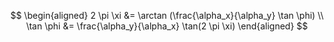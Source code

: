$$
\begin{aligned}
2 \pi \xi &= \arctan (\frac{\alpha_x}{\alpha_y} \tan \phi) \\
\tan \phi &= \frac{\alpha_y}{\alpha_x} \tan(2 \pi \xi)
\end{aligned}
$$
